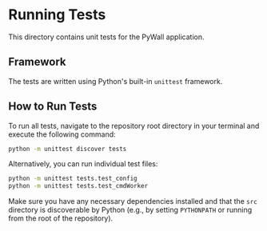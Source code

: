 # Running Tests

This directory contains unit tests for the PyWall application.

## Framework

The tests are written using Python's built-in `unittest` framework.

## How to Run Tests

To run all tests, navigate to the repository root directory in your terminal and execute the following command:

```bash
python -m unittest discover tests
```

Alternatively, you can run individual test files:

```bash
python -m unittest tests.test_config
python -m unittest tests.test_cmdWorker
```

Make sure you have any necessary dependencies installed and that the `src` directory is discoverable by Python (e.g., by setting `PYTHONPATH` or running from the root of the repository).
